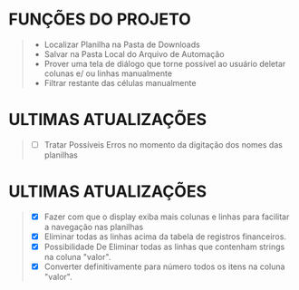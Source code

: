 <h1>FUNÇÕES DO PROJETO</h1>

> - Localizar Planilha na Pasta de Downloads
> - Salvar na Pasta Local do Arquivo de Automação
> - Prover uma tela de diálogo que torne possível ao usuário deletar colunas e/ ou linhas manualmente
> - Filtrar restante das células manualmente


<h1>ULTIMAS ATUALIZAÇÕES</h1>

> - [ ] Tratar Possíveis Erros no momento da digitação dos nomes das planilhas

<h1>ULTIMAS ATUALIZAÇÕES</h1>

> - [x] Fazer com que o display exiba mais colunas e linhas para facilitar a navegação nas planilhas
> - [x] Eliminar todas as linhas acima da tabela de registros financeiros.
> - [x] Possibilidade De Eliminar todas as linhas que contenham strings na coluna "valor".
> - [x] Converter definitivamente para número todos os itens na coluna "valor".



